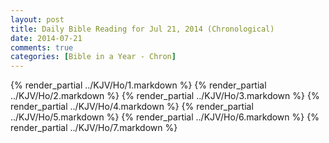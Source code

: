 ```yaml
---
layout: post
title: Daily Bible Reading for Jul 21, 2014 (Chronological)
date: 2014-07-21
comments: true
categories: [Bible in a Year - Chron]
---
```

{% render_partial ../KJV/Ho/1.markdown %}
{% render_partial ../KJV/Ho/2.markdown %}
{% render_partial ../KJV/Ho/3.markdown %}
{% render_partial ../KJV/Ho/4.markdown %}
{% render_partial ../KJV/Ho/5.markdown %}
{% render_partial ../KJV/Ho/6.markdown %}
{% render_partial ../KJV/Ho/7.markdown %}
